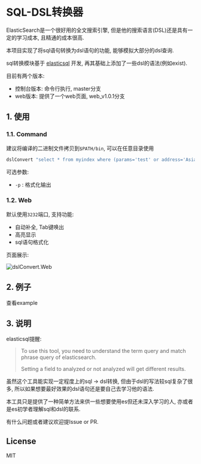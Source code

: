 # SQL-DSL转换器

ElasticSearch是一个很好用的全文搜索引擎, 但是他的搜索语言(DSL)还是具有一定的学习成本, 且精通的成本很高. 

本项目实现了将sql语句转换为dsl语句的功能, 能够模拟大部分的dsl查询. 

sql转换模块基于 [elasticsql](https://github.com/cch123/elasticsql) 开发, 再其基础上添加了一些dsl的语法(例如exist).

目前有两个版本:

- 控制台版本: 命令行执行, master分支
- web版本: 提供了一个web页面, web_v1.0.1分支

## 1. 使用

### 1.1. Command

建议将编译的二进制文件拷贝到`$PATH/bin`, 可以在任意目录使用

```bash
dslConvert "select * from myindex where (params='test' or address='Asia') and gmt_time between '2020.03.20 14:30:40.234' and '2020.03.22 14:30:40.234'" [-p]
```

可选参数: 

- `-p` : 格式化输出

### 1.2. Web

默认使用`3232`端口, 支持功能:

- 自动补全, Tab键唤出
- 高亮显示
- sql语句格式化

页面展示:

![dslConvert.Web](https://i.loli.net/2020/03/20/euDcBOknydNptHE.jpg)

## 2. 例子

查看example


## 3. 说明

elasticsql提醒:

>To use this tool, you need to understand the term query and match phrase query of elasticsearch.
>
>Setting a field to analyzed or not analyzed will get different results.

虽然这个工具能实现一定程度上的sql -> dsl转换, 但由于dsl的写法较sql复杂了很多, 所以如果想要最好效果的dsl语句还是要自己去学习他的语法.

本工具只是提供了一种简单方法来供一些想要使用es但还未深入学习的人, 亦或者是es初学者理解sql和dsl的联系.

有什么问题或者建议欢迎提Issue or PR.



## License

MIT